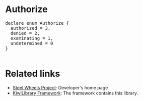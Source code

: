 # Authorize

<pre>
declare enum Authorize {
  authorized = 3,
  denied = 2,
  examinating = 1,
  undetermined = 0
}

</pre>

# Related links
* [Steel Wheels Project](https://gitlab.com/steewheels/project/-/blob/main/README.md): Developer's home page
* [KiwiLibrary Framework](https://gitlab.com/steewheels/kiwiscript/-/blob/main/KiwiLibrary/README.md): The framework contains this library.


